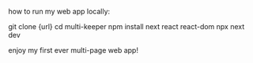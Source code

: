 how to run my web app locally:

git clone {url}
cd multi-keeper
npm install next react react-dom
npx next dev

enjoy my first ever multi-page web app!
